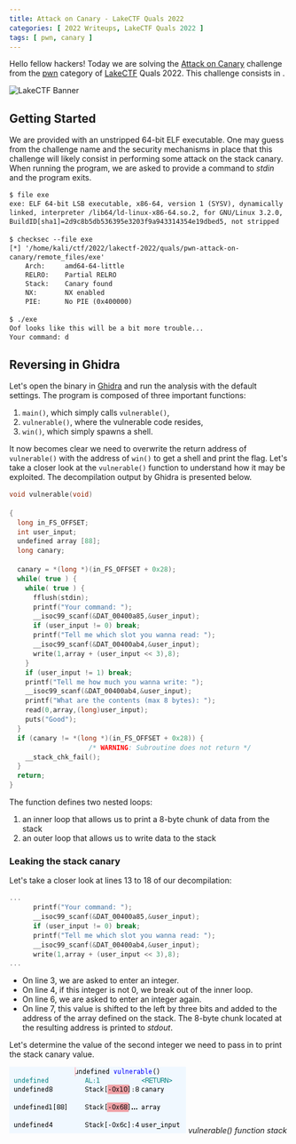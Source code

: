 ```yaml
---
title: Attack on Canary - LakeCTF Quals 2022
categories: [ 2022 Writeups, LakeCTF Quals 2022 ]
tags: [ pwn, canary ]
---
```


Hello fellow hackers! Today we are solving the [Attack on Canary](https://github.com/polygl0ts/lakectf-2022) challenge from the [pwn](https://ctf.redacean.com/tags/pwn) category of [LakeCTF](https://lakectf.epfl.ch/) Quals 2022. This challenge consists in .

![LakeCTF Banner](/assets/img/lakectf.png)

## Getting Started

We are provided with an unstripped 64-bit ELF executable. One may guess from the challenge name and the security mechanisms in place that this challenge will likely consist in performing some attack on the stack canary. When running the program, we are asked to provide a command to _stdin_ and the program exits.

```terminal
$ file exe       
exe: ELF 64-bit LSB executable, x86-64, version 1 (SYSV), dynamically linked, interpreter /lib64/ld-linux-x86-64.so.2, for GNU/Linux 3.2.0, BuildID[sha1]=2d9c8b5db536395e3203f9a943314354e19dbed5, not stripped

$ checksec --file exe       
[*] '/home/kali/ctf/2022/lakectf-2022/quals/pwn-attack-on-canary/remote_files/exe'
    Arch:     amd64-64-little
    RELRO:    Partial RELRO
    Stack:    Canary found
    NX:       NX enabled
    PIE:      No PIE (0x400000)

$ ./exe 
Oof looks like this will be a bit more trouble...
Your command: d
```

## Reversing in Ghidra

Let's open the binary in [Ghidra](https://ghidra-sre.org/) and run the analysis with the default settings. The program is composed of three important functions:

1. `main()`, which simply calls `vulnerable()`,
2. `vulnerable()`, where the vulnerable code resides,
3. `win()`, which simply spawns a shell.

It now becomes clear we need to overwrite the return address of `vulnerable()` with the address of `win()` to get a shell and print the flag. Let's take a closer look at the `vulnerable()` function to understand how it may be exploited. The decompilation output by Ghidra is presented below.

```c
void vulnerable(void)

{
  long in_FS_OFFSET;
  int user_input;
  undefined array [88];
  long canary;
  
  canary = *(long *)(in_FS_OFFSET + 0x28);
  while( true ) {
    while( true ) {
      fflush(stdin);
      printf("Your command: ");
      __isoc99_scanf(&DAT_00400a85,&user_input);
      if (user_input != 0) break;
      printf("Tell me which slot you wanna read: ");
      __isoc99_scanf(&DAT_00400ab4,&user_input);
      write(1,array + (user_input << 3),8);
    }
    if (user_input != 1) break;
    printf("Tell me how much you wanna write: ");
    __isoc99_scanf(&DAT_00400ab4,&user_input);
    printf("What are the contents (max 8 bytes): ");
    read(0,array,(long)user_input);
    puts("Good");
  }
  if (canary != *(long *)(in_FS_OFFSET + 0x28)) {
                    /* WARNING: Subroutine does not return */
    __stack_chk_fail();
  }
  return;
}
```

The function defines two nested loops:

1. an inner loop that allows us to print a 8-byte chunk of data from the stack
2. an outer loop that allows us to write data to the stack

### Leaking the stack canary

Let's take a closer look at lines 13 to 18 of our decompilation:

```c
...
      printf("Your command: ");
      __isoc99_scanf(&DAT_00400a85,&user_input);
      if (user_input != 0) break;
      printf("Tell me which slot you wanna read: ");
      __isoc99_scanf(&DAT_00400ab4,&user_input);
      write(1,array + (user_input << 3),8);
...
```

- On line 3, we are asked to enter an integer.
- On line 4, if this integer is not 0, we break out of the inner loop.
- On line 6, we are asked to enter an integer again.
- On line 7, this value is shifted to the left by three bits and added to the address of the array defined on the stack. The 8-byte chunk located at the resulting address is printed to _stdout_.

Let's determine the value of the second integer we need to pass in to print the stack canary value.

![vulnerable() function stack](/assets/2023-11-06-lakectf-quals-2022-attack-on-canary/stack_vulnerable.png)
_vulnerable() function stack_

